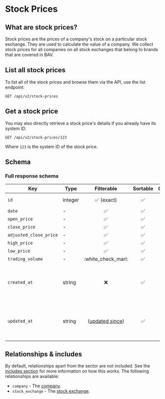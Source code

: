 # Stock Prices

## What are stock prices?

Stock prices are the prices of a company's stock on a particular stock exchange. They are used to calculate the value of
a company. We collect stock prices for all companies on all stock exchanges that belong to brands that are covered in
BAV.

## List all stock prices

To list all of the stock prices and browse them via the API, use the list endpoint:

```http request
GET /api/v2/stock-prices
```

## Get a stock price

You may also directly retrieve a stock price's details if you already have its system ID.

```http request
GET /api/v2/stock-prices/123
```

Where `123` is the system ID of the stock price.

## Schema

### Full response schema

| Key                    | Type    |                Filterable                 |      Sortable      |    Configurable    | Description                                                |
|------------------------|---------|:-----------------------------------------:|:------------------:|:------------------:|------------------------------------------------------------|
| `id`                   | integer |        :white_check_mark: (exact)         | :white_check_mark: | :white_check_mark: | The system ID.                                             |
| `date`                 | -       |            :white_check_mark:             | :white_check_mark: | :white_check_mark: | -                                                          |
| `open_price`           | -       |            :white_check_mark:             | :white_check_mark: | :white_check_mark: | -                                                          |
| `close_price`          | -       |            :white_check_mark:             | :white_check_mark: | :white_check_mark: | -                                                          |
| `adjusted_close_price` | -       |            :white_check_mark:             | :white_check_mark: | :white_check_mark: | -                                                          |
| `high_price`           | -       |            :white_check_mark:             | :white_check_mark: | :white_check_mark: | -                                                          |
| `low_price`            | -       |            :white_check_mark:             | :white_check_mark: | :white_check_mark: | -                                                          |
| `trading_volume`       | -       |            :white_check_marl:             | :white_check_mark: | :white_check_mark: | -                                                          |
| `created_at`           | string  |                    :x:                    | :white_check_mark: | :white_check_mark: | A datetime string when this stock price was first created. |
| `updated_at`           | string  | ([updated since](../customizing/filters)) | :white_check_mark: | :white_check_mark: | A datetime string when this stock price was last updated.  |

## Relationships & includes

By default, relationships apart from the sector are not included. See
the [includes section](../customizing/includes) for more information on how this works. The following relationships
are available:

- `company` - The [company](./companies.md).
- `stock_exchange` - The [stock exchange](./stock-exchanges.md).
